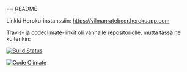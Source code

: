 == README

Linkki Heroku-instanssiin: https://vilmanratebeer.herokuapp.com

Travis- ja codeclimate-linkit oli vanhalle repositoriolle, mutta tässä ne kuitenkin:

[![Build Status](https://travis-ci.org/vilmakoo/ratebeer.png)](https://travis-ci.org/vilmakoo/ratebeer)

[![Code Climate](https://codeclimate.com/github/vilmakoo/ratebeer.png)](https://codeclimate.com/github/vilmakoo/ratebeer)